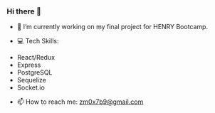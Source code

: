 ### Hi there :satellite:

- :microscope: I’m currently working on my final project for HENRY Bootcamp. 

- :computer: Tech Skills:
 * React/Redux
 * Express
 * PostgreSQL
 * Sequelize
 * Socket.io

- 📫 How to reach me: zm0x7b9@gmail.com

<!--
**zm0x7b9/zm0x7b9** is a ✨ _special_ ✨ repository because its `README.md` (this file) appears on your GitHub profile.

Here are some ideas to get you started:

- 🔭 I’m currently working on ...
- 🌱 I’m currently learning ...
- 👯 I’m looking to collaborate on ...
- 🤔 I’m looking for help with ...
- 💬 Ask me about ...
- 📫 How to reach me: ...
- 😄 Pronouns: ...
- ⚡ Fun fact: ...
-->

